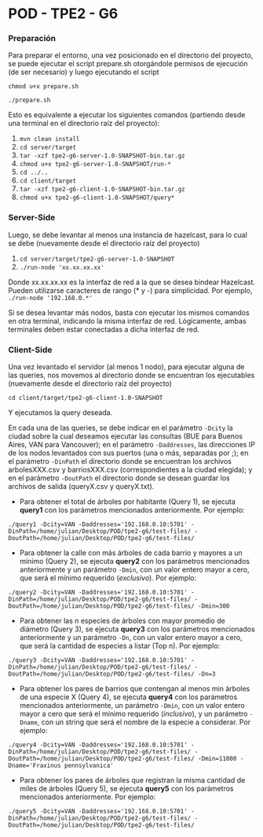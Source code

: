 # POD - TPE2 - G6

### Preparación
Para preparar el entorno, una vez posicionado en el directorio del proyecto, se puede ejecutar el script prepare.sh 
otorgándole permisos de ejecución (de ser necesario) y luego ejecutando el script 

`chmod u+x prepare.sh` 

`./prepare.sh` 

Esto es equivalente a ejecutar los siguientes comandos (partiendo desde una terminal en el directorio raíz del proyecto):

1. `mvn clean install`
2. `cd server/target`
3. `tar -xzf tpe2-g6-server-1.0-SNAPSHOT-bin.tar.gz`
4. `chmod u+x tpe2-g6-server-1.0-SNAPSHOT/run-*`
5. `cd ../..`
6. `cd client/target`
7. `tar -xzf tpe2-g6-client-1.0-SNAPSHOT-bin.tar.gz`
8. `chmod u+x tpe2-g6-client-1.0-SNAPSHOT/query*`

### Server-Side
Luego, se debe levantar al menos una instancia de hazelcast, para lo cual se debe (nuevamente desde el directorio raíz del proyecto)

1. `cd server/target/tpe2-g6-server-1.0-SNAPSHOT`
2. `./run-node 'xx.xx.xx.xx'`

Donde xx.xx.xx.xx es la interfaz de red a la que se desea bindear Hazelcast. Pueden utilizarse caracteres 
de rango (* y -) para simplicidad. Por ejemplo, ` ./run-node '192.168.0.*'`

Si se desea levantar más nodos, basta con ejecutar los mismos comandos en otra terminal, indicando la misma interfaz de red.
Lógicamente, ambas terminales deben estar conectadas a dicha interfaz de red.

### Client-Side
Una vez levantado el servidor (al menos 1 nodo), para ejecutar alguna de las queries, nos movemos al directorio donde 
se encuentran los ejecutables (nuevamente desde el directorio raíz del proyecto)

`cd client/target/tpe2-g6-client-1.0-SNAPSHOT`

Y ejecutamos la query deseada.

En cada una de las queries, se debe indicar en el parámetro `-Dcity` la ciudad sobre la cual
deseamos ejecutar las consultas (BUE para Buenos Aires, VAN para Vancouver); en el parámetro
`-Daddresses`, las direcciones IP de los nodos levantados con sus puertos (una o más, separadas por ;);
en el parámetro `-DinPath` el directorio donde se encuentran los archivos arbolesXXX.csv y barriosXXX.csv 
(correspondientes a la ciudad elegida); y en el parámetro `-DoutPath` el directorio donde se desean 
guardar los archivos de salida (queryX.csv y queryX.txt).

- Para obtener el total de árboles por habitante (Query 1), se ejecuta **query1** con los parámetros 
mencionados anteriormente. Por ejemplo:

`./query1 -Dcity=VAN -Daddresses='192.168.0.10:5701' -DinPath=/home/julian/Desktop/POD/tpe2-g6/test-files/ -DoutPath=/home/julian/Desktop/POD/tpe2-g6/test-files/`

- Para obtener la calle con más árboles de cada barrio y mayores a un mínimo (Query 2), se ejecuta **query2** con los parámetros 
mencionados anteriormente y un parámetro `-Dmin`, con un valor entero mayor a cero, que será el mínimo requerido (*exclusivo*). Por ejemplo:

`./query2 -Dcity=VAN -Daddresses='192.168.0.10:5701' -DinPath=/home/julian/Desktop/POD/tpe2-g6/test-files/ -DoutPath=/home/julian/Desktop/POD/tpe2-g6/test-files/ -Dmin=300`

- Para obtener las n especies de árboles con mayor promedio de diámetro (Query 3), se ejecuta **query3** con los parámetros 
mencionados anteriormente y un parámetro `-Dn`, con un valor entero mayor a cero, que será la cantidad de especies a listar (Top n). Por ejemplo:

`./query3 -Dcity=VAN -Daddresses='192.168.0.10:5701' -DinPath=/home/julian/Desktop/POD/tpe2-g6/test-files/ -DoutPath=/home/julian/Desktop/POD/tpe2-g6/test-files/ -Dn=3`

- Para obtener los pares de barrios que contengan al menos min árboles de una especie X (Query 4), se ejecuta **query4** con los parámetros 
mencionados anteriormente, un parámetro `-Dmin`, con un valor entero mayor a cero que será el mínimo requerido (*inclusivo*), y un parámetro `-Dname`, con un 
string que será el nombre de la especie a considerar. Por ejemplo:

`./query4 -Dcity=VAN -Daddresses='192.168.0.10:5701' -DinPath=/home/julian/Desktop/POD/tpe2-g6/test-files/ -DoutPath=/home/julian/Desktop/POD/tpe2-g6/test-files/ -Dmin=11000 -Dname='Fraxinus pennsylvanica'`
 
- Para obtener los pares de árboles que registran la misma cantidad de miles de árboles (Query 5), se ejecuta **query5** con los parámetros 
mencionados anteriormente. Por ejemplo:

`./query5 -Dcity=VAN -Daddresses='192.168.0.10:5701' -DinPath=/home/julian/Desktop/POD/tpe2-g6/test-files/ -DoutPath=/home/julian/Desktop/POD/tpe2-g6/test-files/`